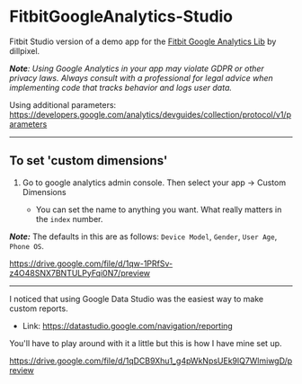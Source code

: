 # FitbitGoogleAnalytics-Studio
Fitbit Studio version of a demo app for the [Fitbit Google Analytics Lib](https://github.com/dillpixel/fitbit-google-analytics) by dillpixel.

***Note**: Using Google Analytics in your app may violate GDPR or other privacy laws. Always consult with a professional for legal advice when implementing code that tracks behavior and logs user data.*


Using additional parameters: https://developers.google.com/analytics/devguides/collection/protocol/v1/parameters

-----------

## To set 'custom dimensions' ##

1. Go to google analytics admin console. Then select your app -> Custom Dimensions

    - You can set the name to anything you want. What really matters in the `index` number.
    
 ***Note:*** The defaults in this are as follows: `Device Model`, `Gender`, `User Age`, `Phone OS`.
    
   
https://drive.google.com/file/d/1qw-1PRfSv-z4O48SNX7BNTULPyFqi0N7/preview

-----------

I noticed that using Google Data Studio was the easiest way to make custom reports. 

- Link: https://datastudio.google.com/navigation/reporting


You'll have to play around with it a little but this is how I have mine set up.

  https://drive.google.com/file/d/1qDCB9Xhu1_g4pWkNpsUEk9lQ7WlmiwgD/preview
